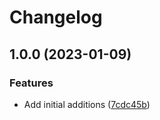 # Changelog

## 1.0.0 (2023-01-09)


### Features

* Add initial additions ([7cdc45b](https://github.com/geekcell/ddd-symfony-bundle/commit/7cdc45b2927b7db073293a67b5663e7916f4e94d))
